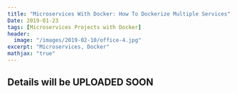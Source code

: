 ```yaml
---
title: "Microservices With Docker: How To Dockerize Multiple Services"
Date: 2019-01-23
tags: [Microservices Projects with Docker]
header:
  image: "/images/2019-02-10/office-4.jpg"
excerpt: "Microservices, Docker"
mathjax: "true"
---
```



## Details will be UPLOADED SOON